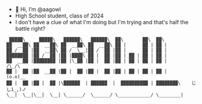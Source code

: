 - 👋 Hi, I’m @aagowl
- High School student, class of 2024
- I don't have a clue of what I'm doing but I'm trying and that's half the battle right?

```
 ▓▓▓▓▓\     ▓▓▓▓▓\   ▓▓▓▓▓▓\   ▓▓▓▓▓▓\  ▓▓\       ▓▓\  ▓▓\  
▓▓  __▓▓\ ▓▓  __▓▓\ ▓▓  __▓▓\ ▓▓  __▓▓\ ▓▓ |      ▓▓ | ▓▓ |
▓▓ /  ▓▓ |▓▓  __▓▓\ ▓▓ /  \__|▓▓ /  ▓▓ |▓▓ |      ▓▓ | ▓▓ |
▓▓▓▓▓▓▓▓ |▓▓ /  ▓▓ |▓▓ |▓▓▓▓\ ▓▓ |  ▓▓ |▓▓ | ▓▓ | ▓▓ | ▓▓ |
▓▓  __▓▓ |▓▓▓▓▓▓▓▓ |▓▓ |\_▓▓ |▓▓ |  ▓▓ |▓▓ | ▓▓ | ▓▓ | ▓▓ |        /\_/\       
▓▓ |  ▓▓ |▓▓  __▓▓ |▓▓ |  ▓▓ |▓▓ |  ▓▓ |▓▓ | ▓▓ | ▓▓ | ▓▓ |        (o.o)__     
▓▓ |  ▓▓ |▓▓ |  ▓▓ |\▓▓▓▓▓▓  | ▓▓▓▓▓▓  |  ▓▓▓▓▓▓▓▓▓▓ | ▓▓▓▓▓▓▓▓\    じし1_,)ノ
\__|  \__|\__|  \__| \______/  \______/ \____________/ \________|  
```
<!---
aagowl/aagowl is a ✨ special ✨ repository because its `README.md` (this file) appears on your GitHub profile.
You can click the Preview link to take a look at your changes.
--->
